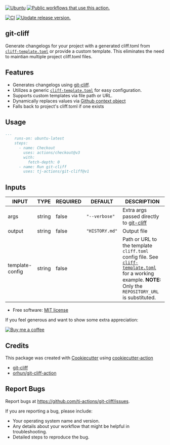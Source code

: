 [![Ubuntu](https://img.shields.io/badge/Ubuntu-E95420?style=for-the-badge\&logo=ubuntu\&logoColor=white)](https://docs.github.com/en/actions/reference/workflow-syntax-for-github-actions#jobsjob_idruns-on)
[![Public workflows that use this action.](https://img.shields.io/endpoint?style=for-the-badge\&url=https%3A%2F%2Fused-by.vercel.app%2Fapi%2Fgithub-actions%2Fused-by%3Faction%3Dtj-actions%2Fgit-cliff%26badge%3Dtrue)](https://github.com/search?o=desc\&q=tj-actions+git-cliff+path%3A.github%2Fworkflows+language%3AYAML\&s=\&type=Code)

[![CI](https://github.com/tj-actions/git-cliff/workflows/CI/badge.svg)](https://github.com/tj-actions/git-cliff/actions?query=workflow%3ACI)
[![Update release version.](https://github.com/tj-actions/git-cliff/workflows/Update%20release%20version./badge.svg)](https://github.com/tj-actions/git-cliff/actions?query=workflow%3A%22Update+release+version.%22)

## git-cliff

Generate changelogs for your project with a generated cliff.toml from [`cliff-template.toml`](./cliff-template.toml) or provide a custom template. This eliminates the need to maintian multiple project cliff.toml files.

## Features

*   Generates changelogs using [git-cliff](https://github.com/orhun/git-cliff).
*   Utilizes a generic [`cliff-template.toml`](./cliff-template.toml) for easy configuration.
*   Supports custom templates via file path or URL.
*   Dynamically replaces values via [Github context object](https://docs.github.com/en/actions/learn-github-actions/contexts)
*   Falls back to project's cliff.toml if one exists

## Usage

```yaml
...
    runs-on: ubuntu-latest
    steps:
      - name: Checkout
        uses: actions/checkout@v3
        with:
          fetch-depth: 0
      - name: Run git-cliff
        uses: tj-actions/git-cliff@v1
```

## Inputs

<!-- AUTO-DOC-INPUT:START - Do not remove or modify this section -->

|      INPUT      |  TYPE  | REQUIRED |    DEFAULT     |                                                                                        DESCRIPTION                                                                                         |
|-----------------|--------|----------|----------------|--------------------------------------------------------------------------------------------------------------------------------------------------------------------------------------------|
|      args       | string |  false   | `"--verbose"`  |                                            Extra args passed directly to [git-cliff](https://github.com/orhun/git-cliff#command-line-arguments)                                            |
|     output      | string |  false   | `"HISTORY.md"` |                                                                                        Output file                                                                                         |
| template-config | string |  false   |                | Path or URL to the template<br> `cliff.toml` config file. See [`cliff-template.toml`](./cliff-template.toml) for a working example. **NOTE:** Only the<br>`REPOSITORY_URL` is substituted. |

<!-- AUTO-DOC-INPUT:END -->

*   Free software: [MIT license](LICENSE)

If you feel generous and want to show some extra appreciation:

[![Buy me a coffee][buymeacoffee-shield]][buymeacoffee]

[buymeacoffee]: https://www.buymeacoffee.com/jackton1

[buymeacoffee-shield]: https://www.buymeacoffee.com/assets/img/custom_images/orange_img.png

## Credits

This package was created with [Cookiecutter](https://github.com/cookiecutter/cookiecutter) using [cookiecutter-action](https://github.com/tj-actions/cookiecutter-action)

*   [git-cliff](https://github.com/orhun/git-cliff)
*   [orhun/git-cliff-action](https://github.com/orhun/git-cliff-action)

## Report Bugs

Report bugs at https://github.com/tj-actions/git-cliff/issues.

If you are reporting a bug, please include:

*   Your operating system name and version.
*   Any details about your workflow that might be helpful in troubleshooting.
*   Detailed steps to reproduce the bug.
